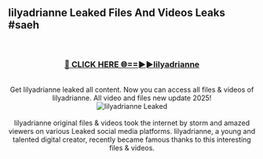## lilyadrianne Leaked Files And Videos Leaks #saeh
<br>
<div align="center">
<h3><a href="https://watchclip.my.id/lilyadrianne" rel="nofollow">🔴 CLICK HERE 🌐==►►lilyadrianne</a></h3>
<br>
Get lilyadrianne leaked all content. Now you can access all files & videos of lilyadrianne. All video and files new update 2025!
<br>
<a href="https://watchclip.my.id/lilyadrianne" rel="nofollow" data-target="animated-image.originalLink"><img src="https://i.ibb.co.com/WyWwxjT/player-gif2.gif" alt="lilyadrianne Leaked" style="max-width: 100%; display: inline-block;" data-target="animated-image.originalImage"></a>
<br><br>
lilyadrianne original files & videos took the internet by storm and amazed viewers on various Leaked social media platforms. lilyadrianne, a young and talented digital creator, recently became famous thanks to this interesting files & videos.
</div>
<br>